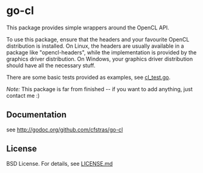 # go-cl

This package provides simple wrappers around the OpenCL API.

To use this package, ensure that the headers and your favourite OpenCL
distribution is installed. On Linux, the headers are usually available in a
package like "opencl-headers", while the implementation is provided by the
graphics driver distribution. On Windows, your graphics driver distribution
should have all the necessary stuff.

There are some basic tests provided as examples, see [cl_test.go](cl_test.go).

_Note:_ This package is far from finished -- if you want to add anything, just contact me :)

## Documentation

see http://godoc.org/github.com/cfstras/go-cl

## License

BSD License. For details, see [LICENSE.md](LICENSE.md)
